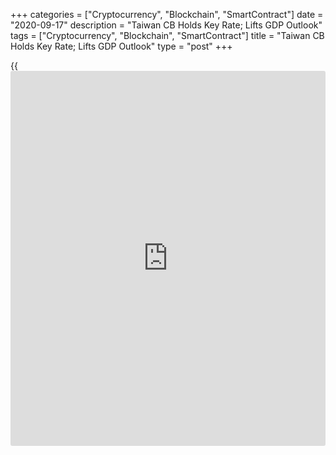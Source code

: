 +++
categories = ["Cryptocurrency", "Blockchain", "SmartContract"]
date = "2020-09-17"
description = "Taiwan CB Holds Key Rate; Lifts GDP Outlook"
tags = ["Cryptocurrency", "Blockchain", "SmartContract"]
title = "Taiwan CB Holds Key Rate; Lifts GDP Outlook"
type = "post"
+++

{{<iframe id="large-banner" src="https://www.bounty.group/#slide=18.0" width="100%" height="600" scrolling="no" style="border: 0px solid rgb(216, 221, 230); border-radius: 3px;">}}

Taiwan's central bank left its key interest rate unchanged as expected
and lifted its growth outlook for this year citing strong exports of
goods following the easing of the [coronavirus][1] containment measures
by trading partners.

Policymakers decided to hold the benchmark rate at a record low 1.125
percent.

The Board of Governors of assessed that maintaining the [policy](https://www.fintechee.com/policy/) interest
rate unchanged and continuing loose monetary [policy](https://www.fintechee.com/policy/) will help prices
stability and financial stability, and support economic growth.

Driven by robust exports and recovery in retail sales, the [economy][2]
is forecast to grow 1.6 percent this year, which was revised up from 1.5
percent estimated in June.

GDP growth is forecast to advance to 3.28 percent next year. The bank
said manufacturers are likely to ramp up their production capacity after
major trading partners stabilize.

The bank expects exports and private investment to grow further next
year and private consumption to expand moderately.

Consumer prices are forecast to fall 0.2 percent this year before rising
to 0.92 percent in 2021.

"Given the relatively strong performance of the economy, we doubt the
central bank will be in any rush to cut rates any further," Gareth
Leather, an economist at Capital Economics, said.

For comments and feedback [contact](https://www.playgroundfx.com/contact/): editorial@rtt[news](https://www.letsplayfx.com/blog/forex-news-website/).com

[Economic News][2]

 **What parts of the world are seeing the best (and worst) economic
performances lately? Click[here][3] to check out our [Econ Scorecard][3]
and find out! See up-to-the-moment [ranking](https://www.playgroundfx.com/blog/crypto-exchange-ranking/)s for the best and worst
performers in [GDP][4], [unemployment rate][5], [inflation][6] and much
more.**

   1. www.rtt[news](https://www.letsplayfx.com/blog/forex-news-website/).com/list/coronavirus.aspx
   2. www.rtt[news](https://www.letsplayfx.com/blog/forex-news-website/).com/Content/EconomicNews.aspx
   3. www.rtt[news](https://www.letsplayfx.com/blog/forex-news-website/).com/economic-scorecard/world-rank/industrial-production/highest-performance.aspx
   4. www.rtt[news](https://www.letsplayfx.com/blog/forex-news-website/).com/economic-scorecard/world-rank/GDP/highest-performance.aspx
   5. www.rtt[news](https://www.letsplayfx.com/blog/forex-news-website/).com/economic-scorecard/world-rank/unemployment-rate/lowest-performance.aspx
   6. www.rtt[news](https://www.letsplayfx.com/blog/forex-news-website/).com/economic-scorecard/world-rank/CPI/highest-performance.aspx